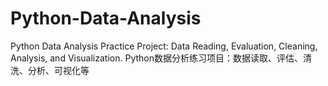 # Python-Data-Analysis
Python Data Analysis Practice Project: Data Reading, Evaluation, Cleaning, Analysis, and Visualization.  Python数据分析练习项目：数据读取、评估、清洗、分析、可视化等
